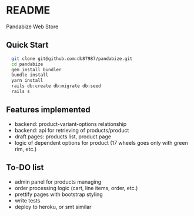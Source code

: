 # README

Pandabize Web Store


## Quick Start

```bash
  git clone git@github.com:db87987/pandabize.git
  cd pandabize
  gem install bundler
  bundle install
  yarn install
  rails db:create db:migrate db:seed
  rails s
```

Features implemented
-----
* backend: product-variant-options relationship
* backend: api for retrieving of products/product
* draft pages: products list, product page
* logic of dependent options for product (17 wheels goes only with green rim, etc.)

To-DO list
-----
* admin panel for products managing
* order processing logic (cart, line items, order, etc.)
* prettify pages with bootstrap styling
* write tests
* deploy to heroku, or smt similar
